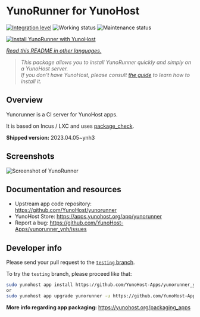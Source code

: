 <!--
N.B.: This README was automatically generated by <https://github.com/YunoHost/apps/tree/master/tools/readme_generator>
It shall NOT be edited by hand.
-->

# YunoRunner for YunoHost

[![Integration level](https://dash.yunohost.org/integration/yunorunner.svg)](https://dash.yunohost.org/appci/app/yunorunner) ![Working status](https://ci-apps.yunohost.org/ci/badges/yunorunner.status.svg) ![Maintenance status](https://ci-apps.yunohost.org/ci/badges/yunorunner.maintain.svg)

[![Install YunoRunner with YunoHost](https://install-app.yunohost.org/install-with-yunohost.svg)](https://install-app.yunohost.org/?app=yunorunner)

*[Read this README in other languages.](./ALL_README.md)*

> *This package allows you to install YunoRunner quickly and simply on a YunoHost server.*  
> *If you don't have YunoHost, please consult [the guide](https://yunohost.org/install) to learn how to install it.*

## Overview

Yunorunner is a CI server for YunoHost apps.

It is based on Incus / LXC and uses [package_check](https://github.com/YunoHost/package_check).


**Shipped version:** 2023.04.05~ynh3

## Screenshots

![Screenshot of YunoRunner](./doc/screenshots/screenshot.png)

## Documentation and resources

- Upstream app code repository: <https://github.com/YunoHost/yunorunner>
- YunoHost Store: <https://apps.yunohost.org/app/yunorunner>
- Report a bug: <https://github.com/YunoHost-Apps/yunorunner_ynh/issues>

## Developer info

Please send your pull request to the [`testing` branch](https://github.com/YunoHost-Apps/yunorunner_ynh/tree/testing).

To try the `testing` branch, please proceed like that:

```bash
sudo yunohost app install https://github.com/YunoHost-Apps/yunorunner_ynh/tree/testing --debug
or
sudo yunohost app upgrade yunorunner -u https://github.com/YunoHost-Apps/yunorunner_ynh/tree/testing --debug
```

**More info regarding app packaging:** <https://yunohost.org/packaging_apps>
